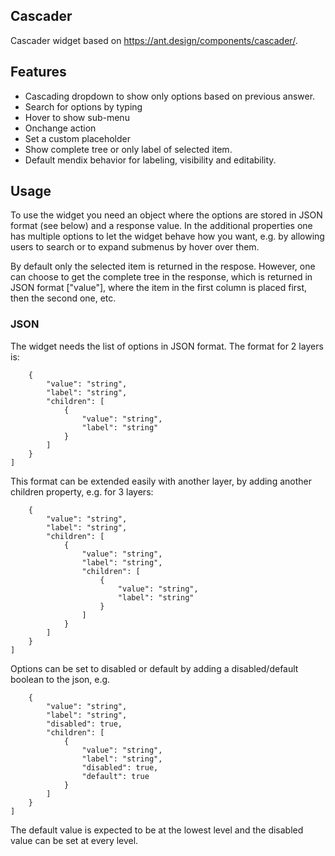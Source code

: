 ## Cascader
Cascader widget based on https://ant.design/components/cascader/.

## Features
- Cascading dropdown to show only options based on previous answer.
- Search for options by typing
- Hover to show sub-menu
- Onchange action
- Set a custom placeholder
- Show complete tree or only label of selected item.
- Default mendix behavior for labeling, visibility and editability.

## Usage
To use the widget you need an object where the options are stored in JSON format (see below) and a response value. In the additional properties one has multiple options to let the widget behave how you want, e.g. by allowing users to search or to expand submenus by hover over them.

By default only the selected item is returned in the respose. However, one can choose to get the complete tree in the response, which is returned in JSON format ["value"], where the item in the first column is placed first, then the second one, etc. 

### JSON
The widget needs the list of options in JSON format. The format for 2 layers is:
```[
    {
        "value": "string",
        "label": "string",
        "children": [
            {
                "value": "string",
                "label": "string"
            }
        ]
    }
]
```
This format can be extended easily with another layer, by adding another children property, e.g. for 3 layers:

```[
    {
        "value": "string",
        "label": "string",
        "children": [
            {
                "value": "string",
                "label": "string",
                "children": [
                    {
                        "value": "string",
                        "label": "string"
                    }
                ]
            }
        ]
    }
]
```

Options can be set to disabled or default by adding a disabled/default boolean to the json, e.g.
```[
    {
        "value": "string",
        "label": "string",
        "disabled": true,
        "children": [
            {
                "value": "string",
                "label": "string",
                "disabled": true,
                "default": true
            }
        ]
    }
]
```

The default value is expected to be at the lowest level and the disabled value can be set at every level.
